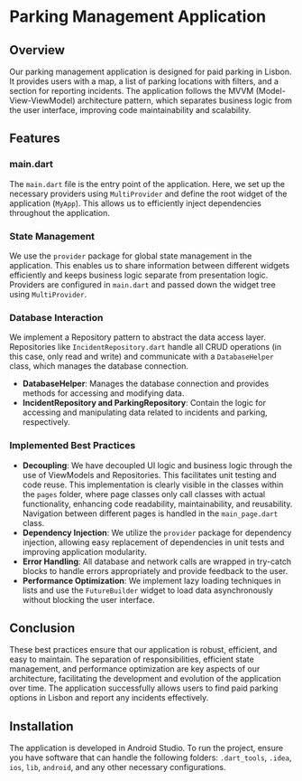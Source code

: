 # Parking Management Application

## Overview
Our parking management application is designed for paid parking in Lisbon. It provides users with a map, a list of parking locations with filters, and a section for reporting incidents. The application follows the MVVM (Model-View-ViewModel) architecture pattern, which separates business logic from the user interface, improving code maintainability and scalability.

## Features
### main.dart
The `main.dart` file is the entry point of the application. Here, we set up the necessary providers using `MultiProvider` and define the root widget of the application (`MyApp`). This allows us to efficiently inject dependencies throughout the application.

### State Management
We use the `provider` package for global state management in the application. This enables us to share information between different widgets efficiently and keeps business logic separate from presentation logic. Providers are configured in `main.dart` and passed down the widget tree using `MultiProvider`.

### Database Interaction
We implement a Repository pattern to abstract the data access layer. Repositories like `IncidentRepository.dart` handle all CRUD operations (in this case, only read and write) and communicate with a `DatabaseHelper` class, which manages the database connection.
- **DatabaseHelper**: Manages the database connection and provides methods for accessing and modifying data.
- **IncidentRepository and ParkingRepository**: Contain the logic for accessing and manipulating data related to incidents and parking, respectively.

### Implemented Best Practices
- **Decoupling**: We have decoupled UI logic and business logic through the use of ViewModels and Repositories. This facilitates unit testing and code reuse. This implementation is clearly visible in the classes within the `pages` folder, where page classes only call classes with actual functionality, enhancing code readability, maintainability, and reusability. Navigation between different pages is handled in the `main_page.dart` class.
- **Dependency Injection**: We utilize the `provider` package for dependency injection, allowing easy replacement of dependencies in unit tests and improving application modularity.
- **Error Handling**: All database and network calls are wrapped in try-catch blocks to handle errors appropriately and provide feedback to the user.
- **Performance Optimization**: We implement lazy loading techniques in lists and use the `FutureBuilder` widget to load data asynchronously without blocking the user interface.

## Conclusion
These best practices ensure that our application is robust, efficient, and easy to maintain. The separation of responsibilities, efficient state management, and performance optimization are key aspects of our architecture, facilitating the development and evolution of the application over time. The application successfully allows users to find paid parking options in Lisbon and report any incidents effectively.

## Installation
The application is developed in Android Studio. To run the project, ensure you have software that can handle the following folders: `.dart_tools`, `.idea`, `ios`, `lib`, `android`, and any other necessary configurations.

